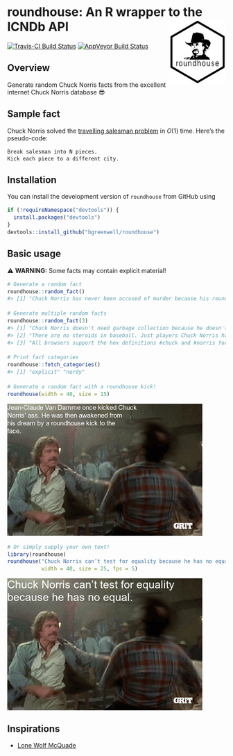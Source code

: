roundhouse: An R wrapper to the ICNDb API <img src="tools/roundhouse-logo.png" align="right" width="130" height="150" />
========================================================================================================================

[![Travis-CI Build
Status](https://travis-ci.org/bgreenwell/roundhouse.svg?branch=master)](https://travis-ci.org/bgreenwell/roundhouse)
[![AppVeyor Build
Status](https://ci.appveyor.com/api/projects/status/github/bgreenwell/roundhouse?branch=master&svg=true)](https://ci.appveyor.com/project/bgreenwell/roundhouse)

Overview
--------

Generate random Chuck Norris facts from the excellent internet Chuck
Norris database 😎

Sample fact
-----------

Chuck Norris solved the [travelling salesman
problem](https://en.wikipedia.org/wiki/Travelling_salesman_problem) in
*O*(1) time. Here’s the pseudo-code:

    Break salesman into N pieces.
    Kick each piece to a different city.

Installation
------------

You can install the development version of `roundhouse` from GitHub
using

``` r
if (!requireNamespace("devtools")) {
  install.packages("devtools")
}
devtools::install_github("bgreenwell/roundhouse")
```

Basic usage
-----------

⚠️ **WARNING:** Some facts may contain explicit material!

``` r
# Generate a random fact
roundhouse::random_fact()
#> [1] "Chuck Norris has never been accused of murder because his roundhouse kicks are recognized as 'acts of God.'"

# Generate multiple random facts
roundhouse::random_fact(3)
#> [1] "Chuck Norris doesn't need garbage collection because he doesn't call .Dispose(), he calls .DropKick()."
#> [2] "There are no steroids in baseball. Just players Chuck Norris has breathed on."                         
#> [3] "All browsers support the hex definitions #chuck and #norris for the colors black and blue."

# Print fact categories
roundhouse::fetch_categories()
#> [1] "explicit" "nerdy"

# Generate a random fact with a roundhouse kick!
roundhouse(width = 40, size = 15)
```

<!-- gif <- roundhouse(width = 40, size = 15) -->
<!-- magick::image_write(gif, path = "tools/roundhouse.gif") -->
![](tools/roundhouse.gif)

``` r
# Or simply supply your own text!
library(roundhouse)
roundhouse("Chuck Norris can’t test for equality because he has no equal.",
           width = 40, size = 25, fps = 5)
```

<img src="tools/README-example-02-1.gif" style="display: block; margin: auto auto auto 0;" />

Inspirations
------------

-   [Lone Wolf McQuade](https://www.youtube.com/watch?v=pfLTbzU0FXo)
